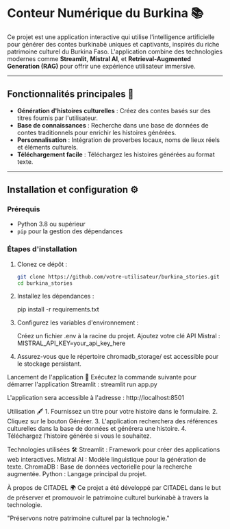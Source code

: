 # Conteur Numérique du Burkina 📚

Ce projet est une application interactive qui utilise l'intelligence artificielle pour générer des contes burkinabè uniques et captivants, inspirés du riche patrimoine culturel du Burkina Faso. L'application combine des technologies modernes comme **Streamlit**, **Mistral AI**, et **Retrieval-Augmented Generation (RAG)** pour offrir une expérience utilisateur immersive.

---

## Fonctionnalités principales 🌟

- **Génération d'histoires culturelles** : Créez des contes basés sur des titres fournis par l'utilisateur.
- **Base de connaissances** : Recherche dans une base de données de contes traditionnels pour enrichir les histoires générées.
- **Personnalisation** : Intégration de proverbes locaux, noms de lieux réels et éléments culturels.
- **Téléchargement facile** : Téléchargez les histoires générées au format texte.

---

## Installation et configuration ⚙️

### Prérequis

- Python 3.8 ou supérieur
- `pip` pour la gestion des dépendances

### Étapes d'installation

1. Clonez ce dépôt :
   ```bash
   git clone https://github.com/votre-utilisateur/burkina_stories.git
   cd burkina_stories

2. Installez les dépendances :

    pip install -r requirements.txt

3. Configurez les variables d'environnement :

    Créez un fichier .env à la racine du projet.
    Ajoutez votre clé API Mistral :
    MISTRAL_API_KEY=your_api_key_here

4. Assurez-vous que le répertoire chromadb_storage/ est accessible pour le stockage persistant.


Lancement de l'application 🚀
Exécutez la commande suivante pour démarrer l'application Streamlit :
    streamlit run app.py


L'application sera accessible à l'adresse : http://localhost:8501



Utilisation 🖋️
    1. Fournissez un titre pour votre histoire dans le formulaire.
    2. Cliquez sur le bouton Générer.
    3. L'application recherchera des références culturelles dans la base de données et générera une histoire.
    4. Téléchargez l'histoire générée si vous le souhaitez.


Technologies utilisées 🛠️
    Streamlit : Framework pour créer des applications web interactives.
    Mistral AI : Modèle linguistique pour la génération de texte.
    ChromaDB : Base de données vectorielle pour la recherche augmentée.
    Python : Langage principal du projet.


À propos de CITADEL 🌍
    Ce projet a été développé par CITADEL dans le but de préserver et promouvoir le patrimoine culturel burkinabè à travers la technologie.

"Préservons notre patrimoine culturel par la technologie."